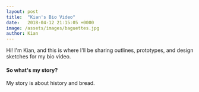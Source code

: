 ```yaml
---
layout: post
title:  "Kian's Bio Video"
date:   2018-04-12 21:15:05 +0000
image: /assets/images/baguettes.jpg
author: Kian
---
```

Hi! I'm Kian, and this is where I'll be sharing outlines, prototypes, and design sketches for my bio video.

<div class="card-panel light-green lighten-1">
   <div class="z-depth-2">
      <div class="col s12 m2">
         <div class="card-panel indigo lighten-4">
            <div class="z-depth-5">
               <h4 mclass="center-align">So what's my story?</h4>
            </div>
         </div>
      </div>
   <p>My story is about history and bread.</p>
   </div>
</div>
            

